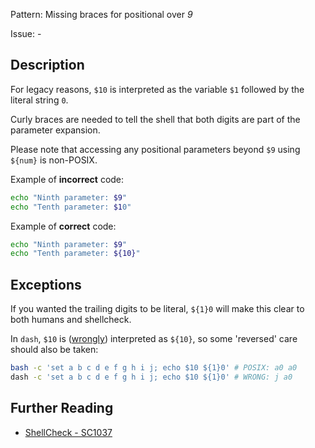 Pattern: Missing braces for positional over _9_

Issue: -

## Description

For legacy reasons, `$10` is interpreted as the variable `$1` followed by the literal string `0`.

Curly braces are needed to tell the shell that both digits are part of the parameter expansion.

Please note that accessing any positional parameters beyond `$9` using `${num}` is non-POSIX.

Example of **incorrect** code:

```sh
echo "Ninth parameter: $9"
echo "Tenth parameter: $10"
```

Example of **correct** code:

```sh
echo "Ninth parameter: $9"
echo "Tenth parameter: ${10}"
```

## Exceptions

If you wanted the trailing digits to be literal, `${1}0` will make this clear to both humans and shellcheck.

In `dash`, `$10` is ([wrongly](https://www.gnu.org/savannah-checkouts/gnu/autoconf/manual/autoconf-2.71/html_node/Shell-Substitutions.html)) interpreted as `${10}`, so some 'reversed' care should also be taken:

```sh
bash -c 'set a b c d e f g h i j; echo $10 ${1}0' # POSIX: a0 a0
dash -c 'set a b c d e f g h i j; echo $10 ${1}0' # WRONG: j a0
```

## Further Reading

* [ShellCheck - SC1037](https://github.com/koalaman/shellcheck/wiki/SC1037)
